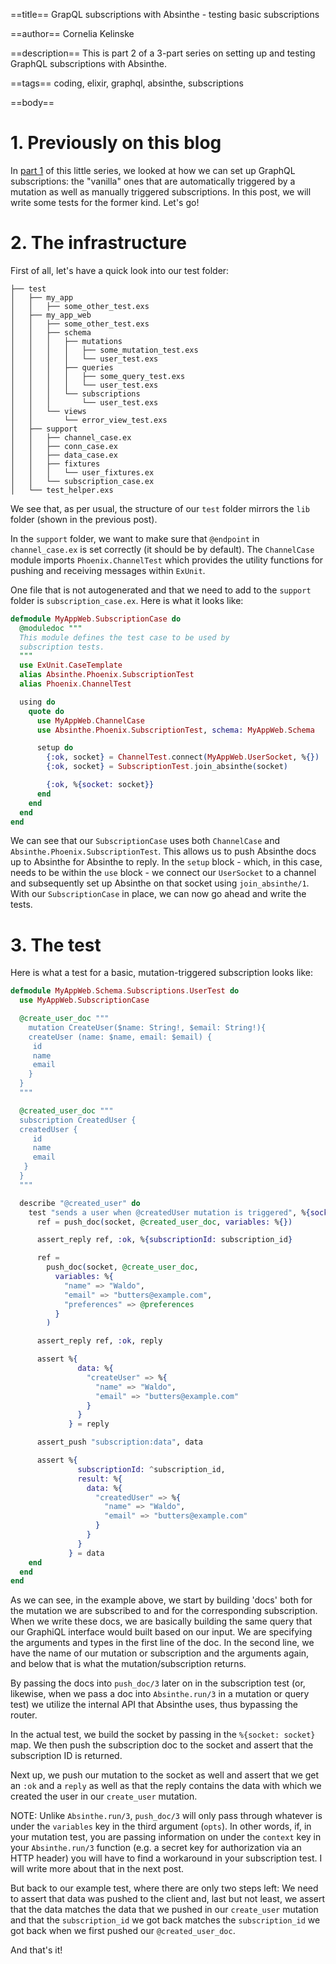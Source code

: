 ==title==
GrapQL subscriptions with Absinthe - testing basic subscriptions

==author==
Cornelia Kelinske

==description==
This is part 2 of a 3-part series on setting up and testing GraphQL subscriptions with Absinthe.

==tags==
coding, elixir, graphql, absinthe, subscriptions

==body==

# 1. Previously on this blog

In [part 1](https://connie.codes/post/graphql_subscription_setup) of this little series, we looked at how we can set up GraphQL subscriptions: the "vanilla" ones that are automatically triggered by a mutation as well as manually triggered subscriptions. In this post, we will write some tests for the former kind. Let's go!


# 2. The infrastructure 

First of all, let's have a quick look into our test folder:

```
├── test
│   ├── my_app
│   │   ├── some_other_test.exs
│   ├── my_app_web
│   │   ├── some_other_test.exs
│   │   ├── schema
│   │   │   ├── mutations
│   │   │   │   ├── some_mutation_test.exs
│   │   │   │   └── user_test.exs
│   │   │   ├── queries
│   │   │   │   ├── some_query_test.exs
│   │   │   │   └── user_test.exs
│   │   │   └── subscriptions
│   │   │       └── user_test.exs
│   │   └── views
│   │       └── error_view_test.exs
│   ├── support
│   │   ├── channel_case.ex
│   │   ├── conn_case.ex
│   │   ├── data_case.ex
│   │   ├── fixtures
│   │   │   └── user_fixtures.ex
│   │   └── subscription_case.ex
│   └── test_helper.exs
```

We see that, as per usual, the structure of our `test` folder mirrors the `lib` folder (shown in the previous post). 

In the `support` folder, we want to make sure that `@endpoint` in `channel_case.ex` is set correctly (it should be by default).
The `ChannelCase` module imports `Phoenix.ChannelTest` which provides the utility functions for pushing and receiving messages within `ExUnit`.

One file that is not autogenerated and that we need to add to the `support` folder is `subscription_case.ex`.
Here is what it looks like:

```elixir
defmodule MyAppWeb.SubscriptionCase do
  @moduledoc """
  This module defines the test case to be used by
  subscription tests.
  """
  use ExUnit.CaseTemplate
  alias Absinthe.Phoenix.SubscriptionTest
  alias Phoenix.ChannelTest

  using do
    quote do
      use MyAppWeb.ChannelCase
      use Absinthe.Phoenix.SubscriptionTest, schema: MyAppWeb.Schema

      setup do
        {:ok, socket} = ChannelTest.connect(MyAppWeb.UserSocket, %{})
        {:ok, socket} = SubscriptionTest.join_absinthe(socket)

        {:ok, %{socket: socket}}
      end
    end
  end
end
```

We can see that our `SubscriptionCase` uses both `ChannelCase` and `Absinthe.Phoenix.SubscriptionTest`. This allows us to push Absinthe docs up to Absinthe for Absinthe to reply. In the `setup` block - which, in this case, needs to be within the `use` block - we connect our `UserSocket` to a channel and subsequently set up Absinthe on that socket using `join_absinthe/1`. With our `SubscriptionCase` in place, we can now go ahead and write the tests.

# 3. The test

Here is what a test for a basic, mutation-triggered subscription looks like:

```elixir
defmodule MyAppWeb.Schema.Subscriptions.UserTest do
  use MyAppWeb.SubscriptionCase

  @create_user_doc """
    mutation CreateUser($name: String!, $email: String!){
    createUser (name: $name, email: $email) {
     id
     name
     email     
    }
  }
  """

  @created_user_doc """
  subscription CreatedUser {
  createdUser {
     id
     name
     email      
   }
  }
  """

  describe "@created_user" do
    test "sends a user when @createdUser mutation is triggered", %{socket: socket} do
      ref = push_doc(socket, @created_user_doc, variables: %{})

      assert_reply ref, :ok, %{subscriptionId: subscription_id}

      ref =
        push_doc(socket, @create_user_doc,
          variables: %{
            "name" => "Waldo",
            "email" => "butters@example.com",
            "preferences" => @preferences
          }
        )

      assert_reply ref, :ok, reply

      assert %{
               data: %{
                 "createUser" => %{
                   "name" => "Waldo",
                   "email" => "butters@example.com"                   
                 }
               }
             } = reply

      assert_push "subscription:data", data

      assert %{
               subscriptionId: ^subscription_id,
               result: %{
                 data: %{
                   "createdUser" => %{
                     "name" => "Waldo",
                     "email" => "butters@example.com"                    
                   }
                 }
               }
             } = data
    end
  end
end
```

As we can see, in the example above, we start by building 'docs' both for the mutation we are subscribed to and for the corresponding subscription. When we write these docs, we are basically building the same query that our GraphiQL interface would built based on our input. We are specifying the arguments and types in the first line of the doc. In the second line, we have the name of our mutation or subscription and the arguments again, and below that is what the mutation/subscription returns.

By passing the docs into `push_doc/3` later on in the subscription test (or, likewise, when we pass a doc into `Absinthe.run/3` in a mutation or query test) we utilize the internal API that Absinthe uses, thus bypassing the router.

In the actual test, we build the socket by passing in the `%{socket: socket}` map. We then push the subscription doc to the socket and assert that the subscription ID is returned. 

Next up, we push our mutation to the socket as well and assert that we get an `:ok` and a `reply` as well as that the reply contains the data with which we created the user in our `create_user` mutation.

NOTE: Unlike `Absinthe.run/3`, `push_doc/3` will only pass through whatever is under the `variables` key in the third argument (`opts`). In other words, if, in your mutation test, you are passing information on under the `context` key in your `Absinthe.run/3` function (e.g. a secret key for authorization via an HTTP header) you will have to find a workaround in your subscription test. I will write more about that in the next post.

But back to our example test, where there are only two steps left:
We need to assert that data was pushed to the client and, last but not least, we assert that the data matches the data that we pushed in our `create_user` mutation and that the `subscription_id` we got back matches the `subscription_id` we got back when we first pushed our `@created_user_doc`.

And that's it!



